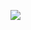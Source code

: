 
  

![](https://64.media.tumblr.com/d52498662e79b285a5253aec114f26e8/07d8c0d4ad48a459-6b/s1280x1920/ccf5bf0d50ac0d0c1cd9a4cee43fe3b79ad5bdc3.pnj) 

⠀⠀⠀⠀⠀⠀⠀⠀⠀⠀⠀⠀⠀⠀⠀⠀⠀⠀⠀⠀⠀⠀



  
